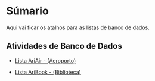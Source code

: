 # Súmario

Aqui vai ficar os atalhos para as listas de banco de dados.

## Atividades de Banco de Dados

- <a href='https://github.com/charlon-156/MySQL/blob/main/Databases/Aviao/Lista%20AriAir.pdf'>Lista AriAir - (Aeroporto)</a>

- <a href='https://github.com/charlon-156/MySQL/blob/main/Databases/Biblioteca/Lista%20AriBook.pdf'>Lista AriBook - (Biblioteca)</a>

